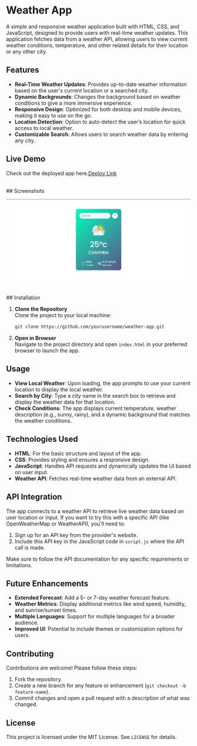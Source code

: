
# Weather App

A simple and responsive weather application built with HTML, CSS, and JavaScript, designed to provide users with real-time weather updates. This application fetches data from a weather API, allowing users to view current weather conditions, temperature, and other related details for their location or any other city. 



## Features

- **Real-Time Weather Updates**: Provides up-to-date weather information based on the user's current location or a searched city.
- **Dynamic Backgrounds**: Changes the background based on weather conditions to give a more immersive experience.
- **Responsive Design**: Optimized for both desktop and mobile devices, making it easy to use on the go.
- **Location Detection**: Option to auto-detect the user’s location for quick access to local weather.
- **Customizable Search**: Allows users to search weather data by entering any city.

## Live Demo
Check out the deployed app here.<a href="[url](https://rameshedirisinghe.github.io/Weather-App/)">Deploy Link</a>

<br>
## Screenshots

![Main Interface](https://github.com/RameshEdirisinghe/Weather-App/blob/3c994dcf9239305d8b6852e0884bbf893e003b0c/Screenshot%202024-10-27%20013331.png)


<br>
## Installation

1. **Clone the Repository**  
   Clone the project to your local machine:
   ```bash
   git clone https://github.com/yourusername/weather-app.git
   ```
   
2. **Open in Browser**  
   Navigate to the project directory and open `index.html` in your preferred browser to launch the app.

## Usage

- **View Local Weather**: Upon loading, the app prompts to use your current location to display the local weather.
- **Search by City**: Type a city name in the search box to retrieve and display the weather data for that location.
- **Check Conditions**: The app displays current temperature, weather description (e.g., sunny, rainy), and a dynamic background that matches the weather conditions.

## Technologies Used

- **HTML**: For the basic structure and layout of the app.
- **CSS**: Provides styling and ensures a responsive design.
- **JavaScript**: Handles API requests and dynamically updates the UI based on user input.
- **Weather API**: Fetches real-time weather data from an external API.

## API Integration

The app connects to a weather API to retrieve live weather data based on user location or input. If you want to try this with a specific API (like OpenWeatherMap or WeatherAPI), you'll need to:

1. Sign up for an API key from the provider's website.
2. Include this API key in the JavaScript code in `script.js` where the API call is made.

Make sure to follow the API documentation for any specific requirements or limitations.

## Future Enhancements

- **Extended Forecast**: Add a 5- or 7-day weather forecast feature.
- **Weather Metrics**: Display additional metrics like wind speed, humidity, and sunrise/sunset times.
- **Multiple Languages**: Support for multiple languages for a broader audience.
- **Improved UI**: Potential to include themes or customization options for users.

## Contributing

Contributions are welcome! Please follow these steps:

1. Fork the repository.
2. Create a new branch for any feature or enhancement (`git checkout -b feature-name`).
3. Commit changes and open a pull request with a description of what was changed.

## License

This project is licensed under the MIT License. See `LICENSE` for details.
